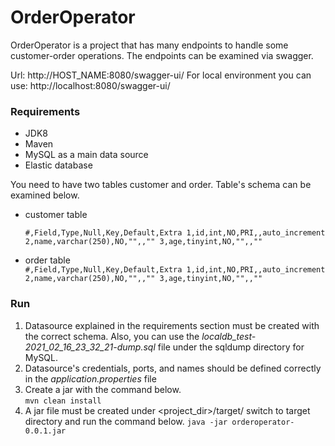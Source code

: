 # OrderOperator

OrderOperator is a project that has many endpoints to handle some customer-order operations.
The endpoints can be examined via swagger.

Url: http://HOST_NAME:8080/swagger-ui/
For local environment you can use: http://localhost:8080/swagger-ui/

### Requirements
* JDK8
* Maven
* MySQL as a main data source
* Elastic database
  
You need to have two tables customer and order. Table's schema can be examined below.
* customer table  
    
    `#,Field,Type,Null,Key,Default,Extra
    1,id,int,NO,PRI,,auto_increment
    2,name,varchar(250),NO,"",,""
    3,age,tinyint,NO,"",,""
    `

* order table  
    `#,Field,Type,Null,Key,Default,Extra
    1,id,int,NO,PRI,,auto_increment
    2,name,varchar(250),NO,"",,""
    3,age,tinyint,NO,"",,""
    `
  
### Run

1. Datasource explained in the requirements section must be created with the correct schema. 
   Also, you can use the _localdb_test-2021_02_16_23_32_21-dump.sql_ file under the sqldump directory for MySQL.
2. Datasource's credentials, ports, and names should be defined correctly in the _application.properties_ file
3. Create a jar with the command below.  
`mvn clean install`
4. A jar file must be created under <project_dir>/target/ switch to target directory and run the command below.
`java -jar orderoperator-0.0.1.jar`
